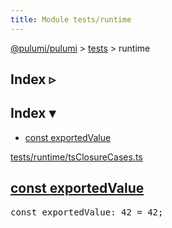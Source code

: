 ```yaml
---
title: Module tests/runtime
---
```


<!-- WARNING: this page was generated by a tool. Do not edit it by hand. -->
<!-- To change it, please see https://github.com/pulumi/docs/tree/master/tools/tscdocgen. -->

<a href="../../">@pulumi/pulumi</a> &gt; <a href="../">tests</a> &gt; runtime

<div class="toggleVisible">
<div class="collapsed">
<h2 class="pdoc-module-header toggleButton" title="Click to show Index">Index ▹</h2>
</div>
<div class="expanded">
<h2 class="pdoc-module-header toggleButton" title="Click to hide Index">Index ▾</h2>
<div class="pdoc-module-contents">
<ul>
<li><a href="#exportedValue">const exportedValue</a></li>
</ul>

<a href="https://github.com/pulumi/pulumi/blob/2c4a0daaa869cf966d0da249a19fb8922aac2390/sdk/nodejs/tests/runtime/tsClosureCases.ts">tests/runtime/tsClosureCases.ts</a> 
</div>
</div>
</div>


<h2 class="pdoc-module-header" id="exportedValue">
<a class="pdoc-member-name" href="https://github.com/pulumi/pulumi/blob/2c4a0daaa869cf966d0da249a19fb8922aac2390/sdk/nodejs/tests/runtime/tsClosureCases.ts#L38">const <b>exportedValue</b></a>
</h2>
<div class="pdoc-module-contents">
<pre class="highlight"><span class='kd'>const</span> exportedValue: 42 = <span class='s2'>42</span>;</pre>
</div>

